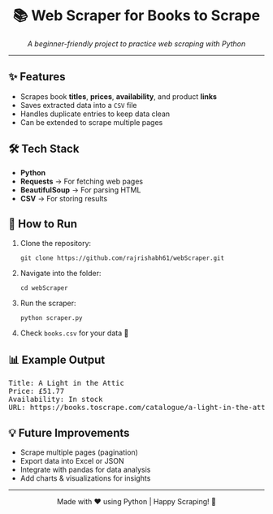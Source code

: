 <h1 align="center">📚 Web Scraper for Books to Scrape</h1>

<p align="center">
  <em>A beginner-friendly project to practice web scraping with Python</em>
</p>

<hr>

<h2>✨ Features</h2>
<ul>
  <li>Scrapes book <b>titles</b>, <b>prices</b>, <b>availability</b>, and product <b>links</b></li>
  <li>Saves extracted data into a <code>CSV</code> file</li>
  <li>Handles duplicate entries to keep data clean</li>
  <li>Can be extended to scrape multiple pages</li>
</ul>

<h2>🛠️ Tech Stack</h2>
<ul>
  <li><b>Python</b></li>
  <li><b>Requests</b> → For fetching web pages</li>
  <li><b>BeautifulSoup</b> → For parsing HTML</li>
  <li><b>CSV</b> → For storing results</li>
</ul>

<h2>🚀 How to Run</h2>
<ol>
  <li>Clone the repository:
    <pre><code>git clone https://github.com/rajrishabh61/webScraper.git</code></pre>
  </li>
  <li>Navigate into the folder:
    <pre><code>cd webScraper</code></pre>
  </li>
  <li>Run the scraper:
    <pre><code>python scraper.py</code></pre>
  </li>
  <li>Check <code>books.csv</code> for your data 🎉</li>
</ol>

<h2>📊 Example Output</h2>
<pre>
Title: A Light in the Attic  
Price: £51.77  
Availability: In stock  
URL: https://books.toscrape.com/catalogue/a-light-in-the-attic_1000/index.html
</pre>

<h2>💡 Future Improvements</h2>
<ul>
  <li>Scrape multiple pages (pagination)</li>
  <li>Export data into Excel or JSON</li>
  <li>Integrate with pandas for data analysis</li>
  <li>Add charts & visualizations for insights</li>
</ul>

<hr>

<p align="center">
  Made with ❤️ using Python | Happy Scraping! 🐍
</p>
